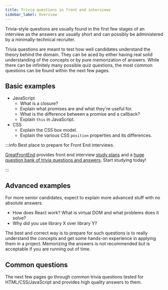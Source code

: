 ```yaml
---
title: Trivia questions in front end interviews
sidebar_label: Overview
---
```


Trivia-style questions are usually found in the first few stages of an interview as the answers are usually short and can possibly be administered by a minimally-technical recruiter.

Trivia questions are meant to test how well candidates understand the theory behind the domain. They can be aced by either having real solid understanding of the concepts or by pure memorization of answers. While there can be infinitely many possible quiz questions, the most common questions can be found within the next few pages.

## Basic examples

- JavaScript
  - What is a closure?
  - Explain what promises are and what they're useful for.
  - What is the difference between a promise and a callback?
  - Explain `this` in JavaScript.
- CSS
  - Explain the CSS box model.
  - Explain the various CSS `position` properties and its differences.

:::info Best place to prepare for Front End interviews.

[GreatFrontEnd](https://www.greatfrontend.com/?fpr=frontendinterviewhandbook) provides front end interview [study plans](https://www.greatfrontend.com/get-started?fpr=frontendinterviewhandbook) and a [huge question bank of trivia questions and answers](https://www.greatfrontend.com/questions/quiz?fpr=frontendinterviewhandbook). Start studying today!

:::

## Advanced examples

For more senior candidates, expect to explain more advanced stuff with no absolute answers.

- How does React work? What is virtual DOM and what problems does it solve?
- Why did you use library X over library Y?

The best and correct way is to prepare for such questions is to really understand the concepts and get some hands-on experience in applying them in a project. Memorizing the answers is not recommended but is acceptable if you are running out of time.

## Common questions

The next few pages go through common trivia questions tested for HTML/CSS/JavaScript and provides high quality answers to them.
